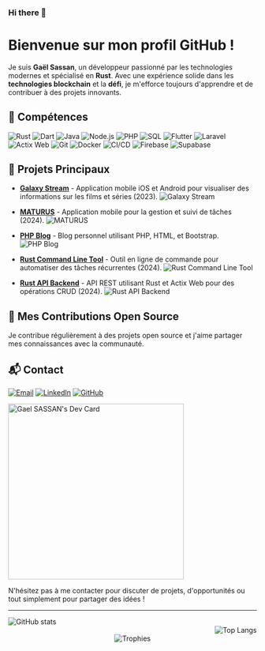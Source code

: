 ### Hi there 👋


# Bienvenue sur mon profil GitHub !

Je suis **Gaël Sassan**, un développeur passionné par les technologies modernes et spécialisé en **Rust**. Avec une expérience solide dans les **technologies blockchain** et la **défi**, je m'efforce toujours d'apprendre et de contribuer à des projets innovants.

## 🚀 Compétences

<p align="left">
  <img src="https://img.shields.io/badge/Rust-000000?style=for-the-badge&logo=rust&logoColor=white" alt="Rust" />
  <img src="https://img.shields.io/badge/Dart-0175C2?style=for-the-badge&logo=dart&logoColor=white" alt="Dart" />
  <img src="https://img.shields.io/badge/Java-007396?style=for-the-badge&logo=java&logoColor=white" alt="Java" />
  <img src="https://img.shields.io/badge/Node.js-43853D?style=for-the-badge&logo=node.js&logoColor=white" alt="Node.js" />
  <img src="https://img.shields.io/badge/PHP-777BB4?style=for-the-badge&logo=php&logoColor=white" alt="PHP" />
  <img src="https://img.shields.io/badge/SQL-4479A1?style=for-the-badge&logo=mysql&logoColor=white" alt="SQL" />
  <img src="https://img.shields.io/badge/Flutter-02569B?style=for-the-badge&logo=flutter&logoColor=white" alt="Flutter" />
  <img src="https://img.shields.io/badge/Laravel-FF2D20?style=for-the-badge&logo=laravel&logoColor=white" alt="Laravel" />
  <img src="https://img.shields.io/badge/Actix_Web-000000?style=for-the-badge&logo=actix-web&logoColor=white" alt="Actix Web" />
  <img src="https://img.shields.io/badge/Git-F05032?style=for-the-badge&logo=git&logoColor=white" alt="Git" />
  <img src="https://img.shields.io/badge/Docker-2496ED?style=for-the-badge&logo=docker&logoColor=white" alt="Docker" />
  <img src="https://img.shields.io/badge/CI%2FCD-006400?style=for-the-badge&logo=github-actions&logoColor=white" alt="CI/CD" />
  <img src="https://img.shields.io/badge/Firebase-FFCA28?style=for-the-badge&logo=firebase&logoColor=white" alt="Firebase" />
  <img src="https://img.shields.io/badge/Supabase-3ECF8E?style=for-the-badge&logo=supabase&logoColor=white" alt="Supabase" />
</p>

## 🌱 Projets Principaux

- **[Galaxy Stream](https://github.com/ClichyMercury/galaxy-stream)** - Application mobile iOS et Android pour visualiser des informations sur les films et séries (2023).
  ![Galaxy Stream](https://via.placeholder.com/600x200.png?text=Galaxy+Stream)

- **[MATURUS](https://github.com/ClichyMercury/maturus)** - Application mobile pour la gestion et suivi de tâches (2024).
  ![MATURUS](https://via.placeholder.com/600x200.png?text=MATURUS)

- **[PHP Blog](https://github.com/ClichyMercury/php-blog)** - Blog personnel utilisant PHP, HTML, et Bootstrap.
  ![PHP Blog](https://via.placeholder.com/600x200.png?text=PHP+Blog)

- **[Rust Command Line Tool](https://github.com/ClichyMercury/rust-cli-tool)** - Outil en ligne de commande pour automatiser des tâches récurrentes (2024).
  ![Rust Command Line Tool](https://via.placeholder.com/600x200.png?text=Rust+Command+Line+Tool)

- **[Rust API Backend](https://github.com/ClichyMercury/rust-api-backend)** - API REST utilisant Rust et Actix Web pour des opérations CRUD (2024).
  ![Rust API Backend](https://via.placeholder.com/600x200.png?text=Rust+API+Backend)

## 🎨 Mes Contributions Open Source

Je contribue régulièrement à des projets open source et j'aime partager mes connaissances avec la communauté.

## 📬 Contact

<p align="left">
  <a href="mailto:gaelelscientifico@outlook.com"><img src="https://img.shields.io/badge/Email-D14836?style=for-the-badge&logo=gmail&logoColor=white" alt="Email" /></a>
  <a href="https://www.linkedin.com/in/gael-yad-eugene-sassan-17a69b1b6/"><img src="https://img.shields.io/badge/LinkedIn-0A66C2?style=for-the-badge&logo=linkedin&logoColor=white" alt="LinkedIn" /></a>
  <a href="https://github.com/ClichyMercury"><img src="https://img.shields.io/badge/GitHub-181717?style=for-the-badge&logo=github&logoColor=white" alt="GitHub" /></a>
</p>

<a href="https://app.daily.dev/gaelsassan"><img src="https://api.daily.dev/devcards/v2/Yph9ft4d4r315dV4hdMlv.png?r=888&type=default" width="356" alt="Gael SASSAN's Dev Card"/></a>


N'hésitez pas à me contacter pour discuter de projets, d'opportunités ou tout simplement pour partager des idées !

---

<div align="left">
  <img src="https://github-readme-stats.vercel.app/api?username=ClichyMercury&show_icons=true&theme=radical" alt="GitHub stats" />
</div>

<div align="right">
  <img src="https://github-readme-stats.vercel.app/api/top-langs/?username=ClichyMercury&layout=compact&theme=radical" alt="Top Langs" />
</div>

<div align="center">
  <img src="https://github-profile-trophy.vercel.app/?username=ClichyMercury&theme=onedark&margin-w=15&margin-h=15" alt="Trophies" />
</div>
